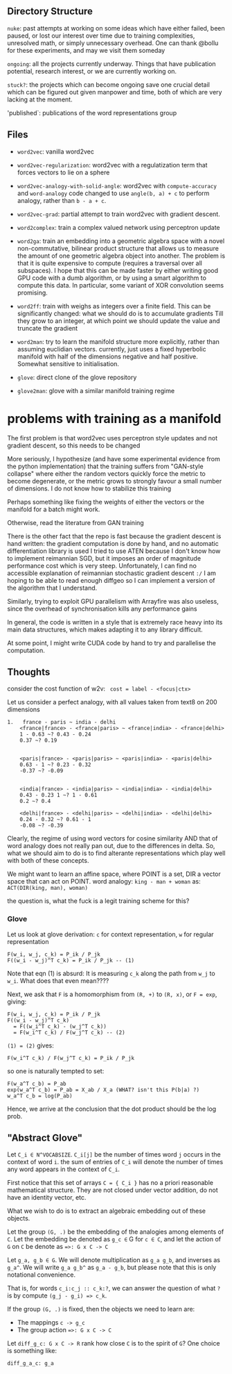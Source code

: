 Directory Structure
-------------------

`nuke`: past attempts at working on some ideas which have either failed, been paused, or lost our interest over time due to training complexities, unresolved math, or simply unnecessary overhead. One can thank @bollu for these experiments, and may we visit them someday

`ongoing`: all the projects currently underway. Things that have publication potential, research interest, or we are currently working on.

`stuck?`: the projects which can become ongoing save one crucial detail which can be figured out given manpower and time, both of which are very lacking at the moment.

'published`: publications of the word representations group


Files
-----

- `word2vec`: vanilla word2vec

- `word2vec-regularization`: word2vec with a regulatization term that forces
  vectors to lie on a sphere

- `word2vec-analogy-with-solid-angle`: word2vec with `compute-accuracy` and `word-analogy`
   code changed to use `angle(b, a) + c` to perform analogy, rather than `b - a + c`.


- `word2vec-grad`: partial attempt to train
word2vec with gradient descent. 



- `word2complex`: train a complex valued network using
 perceptron update

- `word2ga`: train an embedding into a geometric algebra space with a novel non-commutative, bilinear product structure that allows us to measure the amount of one geometric algebra object into another. The problem is that it is quite expensive to compute (requires a traversal over all subspaces). I hope that this can be made faster by either writing good GPU code with a dumb algorithm, or by using a smart algorithm to compute this data. In particular, some variant of XOR convolution seems promising. 

- `word2ff`: train with weighs as integers 
over a finite field. This can be significantly
changed: what we should do is to accumulate gradients
Till they grow to an integer, at which point we should update
the value and truncate the gradient



- `word2man`: try to learn the manifold 
structure more explicitly, rather than
assuming euclidian vectors. currently,
just uses a fixed hyperbolic manifold with
half of the dimensions negative and half
positive. Somewhat sensitive to initialisation.


- `glove`: direct clone of the glove repository


- `glove2man`: glove with a similar manifold training regime


# problems with training as a manifold

The first problem is that word2vec uses perceptron style 
updates and not gradient descent, so this needs to be changed 

More seriously, I hypothesize (and have some experimental evidence
from the python implementation) that the training
suffers from "GAN-style collapse" where either
the random vectors quickly force the metric to become degenerate,
or the metric grows to strongly favour a small number of
dimensions. I do not know how to stabilize this training

Perhaps something like fixing the weights of either the vectors
or the manifold for a batch might work.

Otherwise, read the literature from GAN training

There is the other fact that the repo is fast because the
gradient descent is hand written: the gradient computation
is done by hand, and no automatic differentiation library is used 
I tried to use ATEN because I don't know how to
implement reimannian SGD, but it imposes an order of magnitude performance
cost which is very steep. Unfortunately, I can find no
accessible explanation of reimannian stochastic gradient
descent `:/` I am hoping to be able to read enough diffgeo
so I can implement a version of the algorithm that I
understand.

Similarly, trying to exploit GPU parallelism with
Arrayfire was also useless, since the overhead of
synchronisation kills any performance gains 

In general, the code is written in a style that is extremely
race heavy into its main data structures, which makes adapting
it to any library difficult. 

At some point, I might write CUDA code by hand to try
and parallelise the computation.


Thoughts
--------

consider the cost function of w2v:
 ` cost = label - <focus|ctx>`


Let us consider a perfect analogy, with all values
taken from text8 on 200 dimensions
```
1.   france - paris ~ india - delhi
    <france|france> - <france|paris> ~ <france|india> - <france|delhi>
    1 - 0.63 ~? 0.43 - 0.24 
    0.37 ~? 0.19


    <paris|france> - <paris|paris> ~ <paris|india> - <paris|delhi>
    0.63 - 1 ~? 0.23 - 0.32
    -0.37 ~? -0.09


    <india|france> - <india|paris> ~ <india|india> - <india|delhi>
    0.43 - 0.23 1 ~? 1 - 0.61
    0.2 ~? 0.4

    <delhi|france> - <delhi|paris> ~ <delhi|india> - <delhi|delhi>
    0.24 - 0.32 ~? 0.61 - 1
    -0.08 ~? -0.39
```

Clearly, the regime of using word vectors for cosine similarity AND
that of word analogy does not really pan out, due to the differences
in delta. So, what we should aim to do is to find alterante representations
which play well with both of these concepts.



We might want to learn an affine space, where POINT is a set,
DIR a vector space that can act on POINT. 
word analogy: `king - man + woman`
as: `ACT(DIR(king, man), woman)`

the question is, what the fuck is a legit training scheme for this?

### Glove

Let us look at glove derivation: `c` for context representation, `w`
for regular representation

```
F(w_i, w_j, c_k) = P_ik / P_jk
F((w_i - w_j)^T c_k) = P_ik / P_jk -- (1)
```
Note that eqn (1) is absurd: It is measuring `c_k` along the path from
`w_j` to `w_i`. What does that even mean????


Next, we ask that `F` is a homomorphism from `(R, +)` to `(R, x)`,
or `F = exp`, giving:
```
F(w_i, w_j, c_k) = P_ik / P_jk
F((w_i - w_j)^T c_k) 
  = F((w_i^T c_k) - (w_j^T c_k)) 
  = F(w_i^T c_k) / F(w_j^T c_k) -- (2)
```

`(1) = (2)` gives:

```
F(w_i^T c_k) / F(w_j^T c_k) = P_ik / P_jk
```

so one is naturally tempted to set:

```
F(w_a^T c_b) = P_ab
exp(w_a^T c_b) = P_ab = X_ab / X_a (WHAT? isn't this P(b|a) ?)
w_a^T c_b = log(P_ab)
```

Hence, we arrive at the conclusion that the dot product should be
the log prob.

## "Abstract Glove"


Let `C_i ∈ N^VOCABSIZE`.
`C_i[j]` be the number of times word `j` occurs in the context of word `i`.
the sum of entries of `C_i` will denote the number of times any word appears in
the context of `C_i`.

First notice that this set of arrays `C = { C_i }` has no a priori reasonable
mathematical structure. They are not closed under vector addition, do 
not have an identity vector, etc. 

What we wish to do is to extract an algebraic embedding out of these objects.

Let the group `(G, .)` be the embedding of the analogies among elements of `C`.
Let the embedding be denoted as `g_c ∈` G for `c ∈ C`, and let the
action of `G` on `C` be denote as `=>: G x C -> C`

Let `g_a, g_b ∈ G`. We will denote multiplication as `g_a g_b`, and inverses
as `g_a^`. We will write `g_a g_b^` as `g_a - g_b`, but please note that
this is only notational convenience.

That is, for words `c_i:c_j :: c_k:?`, we can answer the question of what
`?` is by compute `(g_j - g_i) => c_k`. 

If the group `(G, .)` is fixed, then the objects we need to learn are:
- The mappings `c -> g_c`
- The group action `=>: G x C -> C`

Let `diff_g_c: G x C -> R` rank how close `C` is to the spirit of `G`? One
choice is something like:

```
diff_g_a_c: g_a
```

